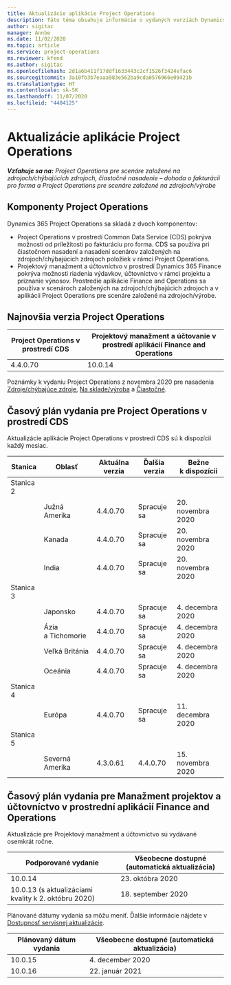 ```yaml
---
title: Aktualizácie aplikácie Project Operations
description: Táto téma obsahuje informácie o vydaných verziách Dynamics 365 Project Operations.
author: sigitac
manager: Annbe
ms.date: 11/02/2020
ms.topic: article
ms.service: project-operations
ms.reviewer: kfend
ms.author: sigitac
ms.openlocfilehash: 2d1a6b411f17ddf1633443c2cf1526f3424efac6
ms.sourcegitcommit: 3a10fb3b7eaaa983e562ba9cda0576966e09421b
ms.translationtype: HT
ms.contentlocale: sk-SK
ms.lasthandoff: 11/07/2020
ms.locfileid: "4404125"
---
```

# <a name="project-operations-updates"></a>Aktualizácie aplikácie Project Operations

_**Vzťahuje sa na:** Project Operations pre scenáre založené na zdrojoch/chýbajúcich zdrojoch, čiastočné nasadenie – dohoda o fakturácii pro forma a Project Operations pre scenáre založené na zdrojoch/výrobe_

## <a name="project-operations-components"></a>Komponenty Project Operations

Dynamics 365 Project Operations sa skladá z dvoch komponentov:

- Project Operations v prostredí Common Data Service (CDS) pokrýva možnosti od príležitosti po fakturáciu pro forma. CDS sa používa pri čiastočnom nasadení a nasadení scenárov založených na zdrojoch/chýbajúcich zdrojoch položiek v rámci Project Operations.
- Projektový manažment a účtovníctvo v prostredí Dynamics 365 Finance pokrýva možnosti riadenia výdavkov, účtovníctvo v rámci projektu a priznanie výnosov. Prostredie aplikácie Finance and Operations sa používa v scenároch založených na zdrojoch/chýbajúcich zdrojoch a v aplikácii Project Operations pre scenáre založené na zdrojoch/výrobe.

## <a name="project-operations-latest-version"></a>Najnovšia verzia Project Operations

| Project Operations v prostredí CDS | Projektový manažment a účtovanie v prostredí aplikácií Finance and Operations |
| --- | --- |
| 4.4.0.70 | 10.0.14 |

Poznámky k vydaniu Project Operations z novembra 2020 pre nasadenia [Zdroje/chýbajúce zdroje](whats-new-nov-2020-resource-based.md), [Na sklade/výroba](../prod-pma/whats-new/whats-new-nov-2020-production-based.md) a [Čiastočné](../pro/whats-new/whats-new-nov-2020-lite.md).

## <a name="release-schedule-for-project-operations-on-cds-environment"></a>Časový plán vydania pre Project Operations v prostredí CDS

Aktualizácie aplikácie Project Operations v prostredí CDS sú k dispozícii každý mesiac. 

| Stanica   | Oblasť        | Aktuálna verzia | Ďalšia verzia | Bežne k dispozícii |
|-----------|---------------|-----------------|--------------|---------------------|
| Stanica 2 |   &nbsp;      |    &nbsp;       | &nbsp;       |      &nbsp;         |
|   &nbsp;  | Južná Amerika |  4.4.0.70       | Spracuje sa     | 20. novembra 2020           |
|    &nbsp; | Kanada        |  4.4.0.70       | Spracuje sa     | 20. novembra 2020           |
|   &nbsp;  | India         |  4.4.0.70       | Spracuje sa     | 20. novembra 2020           |
| Stanica 3  |      &nbsp;   |     &nbsp;      |     &nbsp;   |      &nbsp;         |
|   &nbsp;  | Japonsko         |  4.4.0.70       | Spracuje sa     | 4. decembra 2020           |
|   &nbsp;  | Ázia a Tichomorie  |  4.4.0.70       | Spracuje sa     | 4. decembra 2020           |
|   &nbsp;  | Veľká Británia |  4.4.0.70       | Spracuje sa     | 4. decembra 2020           |
|   &nbsp;  | Oceánia       |  4.4.0.70       | Spracuje sa     | 4. decembra 2020           |
| Stanica 4 |     &nbsp;    |     &nbsp;      |     &nbsp;   |      &nbsp;         |
|   &nbsp;  | Európa        |  4.4.0.70       | Spracuje sa     | 11. decembra 2020           |
| Stanica 5 |     &nbsp;    |     &nbsp;      |     &nbsp;   |      &nbsp;         |
|   &nbsp;  | Severná Amerika | 4.3.0.61        | 4.4.0.70     | 15. novembra 2020           |

## <a name="release-schedule-for-project-management-and-accounting-in-the-finance-and-operations-apps-environment"></a>Časový plán vydania pre Manažment projektov a účtovníctvo v prostrední aplikácií Finance and Operations

Aktualizácie pre Projektový manažment a účtovníctvo sú vydávané osemkrát ročne.

| Podporované vydanie | Všeobecne dostupné (automatická aktualizácia) |
| --- | --- |
| 10.0.14 | 23. októbra 2020 |
| 10.0.13 (s aktualizáciami kvality k 2. októbru 2020) | 18. september 2020 |

Plánované dátumy vydania sa môžu meniť. Ďalšie informácie nájdete v [Dostupnosť servisnej aktualizácie](https://docs.microsoft.com/dynamics365/fin-ops-core/fin-ops/get-started/public-preview-releases?toc=/dynamics365/finance/toc.json).

| Plánovaný dátum vydania | Všeobecne dostupné (automatická aktualizácia) |
| --- | --- |
| 10.0.15 | 4. december 2020 |
| 10.0.16 | 22. január 2021 |

